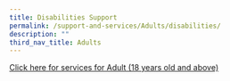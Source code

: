 ```yaml
---
title: Disabilities Support
permalink: /support-and-services/Adults/disabilities/
description: ""
third_nav_title: Adults
---
```

[Click here for services for Adult (18 years old and above)](https://www.enablingguide.sg/services-listing?qLifes=adults%7C&qDis=&qServ=&qCare=&search=)